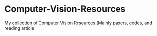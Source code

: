 # Computer-Vision-Resources
My collection of Computer Vision Resources (Mainly papers, codes, and reading article
